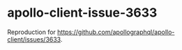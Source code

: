 # apollo-client-issue-3633
Reproduction for https://github.com/apollographql/apollo-client/issues/3633.
